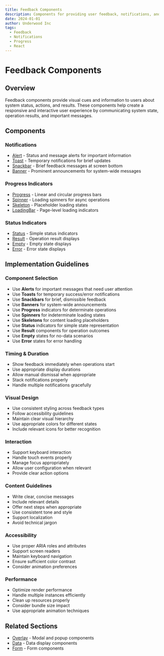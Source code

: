 ```yaml
---
title: Feedback Components
description: Components for providing user feedback, notifications, and status indicators
date: 2024-01-01
author: Underwood Inc
tags:
  - Feedback
  - Notifications
  - Progress
  - React
---
```


# Feedback Components

## Overview

Feedback components provide visual cues and information to users about system status, actions, and results. These components help create a responsive and interactive user experience by communicating system state, operation results, and important messages.

## Components

### Notifications

- [Alert](./notifications/alert.md) - Status and message alerts for important information
- [Toast](./notifications/toast.md) - Temporary notifications for brief updates
- [Snackbar](./notifications/snackbar.md) - Brief feedback messages at screen bottom
- [Banner](./notifications/banner.md) - Prominent announcements for system-wide messages

### Progress Indicators

- [Progress](./progress-indicators/progress.md) - Linear and circular progress bars
- [Spinner](./progress-indicators/spinner.md) - Loading spinners for async operations
- [Skeleton](./progress-indicators/skeleton.md) - Placeholder loading states
- [LoadingBar](./progress-indicators/loading-bar.md) - Page-level loading indicators

### Status Indicators

- [Status](./status-indicators/status.md) - Simple status indicators
- [Result](./status-indicators/result.md) - Operation result displays
- [Empty](./status-indicators/empty.md) - Empty state displays
- [Error](./status-indicators/error.md) - Error state displays

## Implementation Guidelines

### Component Selection

- Use **Alerts** for important messages that need user attention
- Use **Toasts** for temporary success/error notifications
- Use **Snackbars** for brief, dismissible feedback
- Use **Banners** for system-wide announcements
- Use **Progress** indicators for determinate operations
- Use **Spinners** for indeterminate loading states
- Use **Skeletons** for content loading placeholders
- Use **Status** indicators for simple state representation
- Use **Result** components for operation outcomes
- Use **Empty** states for no-data scenarios
- Use **Error** states for error handling

### Timing & Duration

- Show feedback immediately when operations start
- Use appropriate display durations
- Allow manual dismissal when appropriate
- Stack notifications properly
- Handle multiple notifications gracefully

### Visual Design

- Use consistent styling across feedback types
- Follow accessibility guidelines
- Maintain clear visual hierarchy
- Use appropriate colors for different states
- Include relevant icons for better recognition

### Interaction

- Support keyboard interaction
- Handle touch events properly
- Manage focus appropriately
- Allow user configuration when relevant
- Provide clear action options

### Content Guidelines

- Write clear, concise messages
- Include relevant details
- Offer next steps when appropriate
- Use consistent tone and style
- Support localization
- Avoid technical jargon

### Accessibility

- Use proper ARIA roles and attributes
- Support screen readers
- Maintain keyboard navigation
- Ensure sufficient color contrast
- Consider animation preferences

### Performance

- Optimize render performance
- Handle multiple instances efficiently
- Clean up resources properly
- Consider bundle size impact
- Use appropriate animation techniques

## Related Sections

- [Overlay](../overlay/index.md) - Modal and popup components
- [Data](../data/index.md) - Data display components
- [Form](../form/index.md) - Form components 